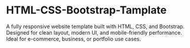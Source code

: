 # HTML-CSS-Bootstrap-Tamplate
A fully responsive website template built with HTML, CSS, and Bootstrap. Designed for clean layout, modern UI, and mobile-friendly performance. Ideal for e-commerce, business, or portfolio use cases.
